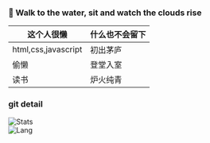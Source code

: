 ### 🌱 Walk to the water, sit and watch the clouds rise 
| 这个人很懒 |  什么也不会留下 |
| - | - |
| html,css,javascript | 初出茅庐 |
| 偷懒 | 登堂入室 |
| 读书 | 炉火纯青 |

### git detail

![Stats](https://github-readme-stats.vercel.app/api?username=lbf911531&theme=merko)
<br />
![Lang](https://github-readme-stats.vercel.app/api/top-langs/?username=lbf911531&theme=merko)

